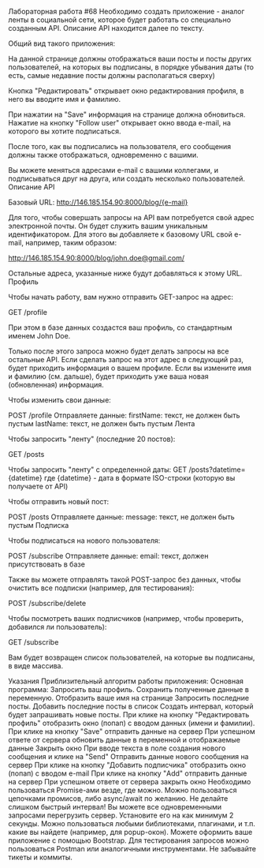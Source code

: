 Лабораторная работа #68
Необходимо создать приложение - аналог ленты в социальной сети, которое будет работать со специально созданным API. Описание API находится далее по тексту.

Общий вид такого приложения:



На данной странице должны отображаться ваши посты и посты других пользователей, на которых вы подписаны, в порядке убывания даты (то есть, самые недавние посты должны располагаться сверху)

Кнопка "Редактировать" открывает окно редактирования профиля, в него вы вводите имя и фамилию.


При нажатии на "Save" информация на странице должна обновиться.
Нажатие на кнопку "Follow user" открывает окно ввода e-mail, на которого вы хотите подписаться.

После того, как вы подписались на пользователя, его сообщения должны также отображаться, одновременно с вашими.

Вы можете меняться адресами e-mail с вашими коллегами, и подписываться друг на друга, или создать несколько пользователей.
Описание API

Базовый URL: http://146.185.154.90:8000/blog/{e-mail}

Для того, чтобы совершать запросы на API вам потребуется свой адрес электронной почты. Он будет служить вашим уникальным идентификатором. Для этого вы добавляете к базовому URL свой e-mail, например, таким образом:

http://146.185.154.90:8000/blog/john.doe@gmail.com/

Остальные адреса, указанные ниже будут добавляться к этому URL.
Профиль

Чтобы начать работу, вам нужно отправить GET-запрос на адрес:

GET /profile

При этом в базе данных создастся ваш профиль, со стандартным именем John Doe.

Только после этого запроса можно будет делать запросы на все остальные API. Если сделать запрос на этот адрес в следующий раз, будет приходить информация о вашем профиле. Если вы измените имя и фамилию (см. дальше), будет приходить уже ваша новая (обновленная) информация.

Чтобы изменить свои данные:

POST /profile
Отправляете данные:
firstName: текст, не должен быть пустым
lastName: текст, не должен быть пустым
Лента

Чтобы запросить "ленту" (последние 20 постов):

GET /posts

Чтобы запросить "ленту" с определенной даты:
GET /posts?datetime={datetime}
где {datetime} - дата в формате ISO-строки (которую вы получаете от API)

Чтобы отправить новый пост:

POST /posts
Отправляете данные:
message: текст, не должен быть пустым
Подписка

Чтобы подписаться на нового пользователя:

POST /subscribe
Отправляете данные:
email: текст, должен присутствовать в базе

Также вы можете отправлять такой POST-запрос без данных, чтобы очистить все подписки (например, для тестирования):

POST /subscribe/delete

Чтобы посмотреть ваших подписчиков (например, чтобы проверить, добавился ли пользователь):

GET /subscribe

Вам будет возвращен список пользователей, на которые вы подписаны, в виде массива.


Указания
Приблизительный алгоритм работы приложения:
Основная программа:
Запросить ваш профиль. Сохранить полученные данные в переменную.
Отобразить ваше имя на странице
Запросить последние посты. 
Добавить последние посты в список
Создать интервал, который будет запрашивать новые посты.
При клике на кнопку "Редактировать профиль" отобразить окно (попап) с вводом данных (имени и фамилии).
При клике на кнопку "Save" отправить данные на сервер
При успешном ответе от сервера обновить данные в переменной и отображаемые данные
Закрыть окно
При вводе текста в поле создания нового сообщения и клике на "Send"
Отправить данные нового сообщения на сервер
При клике на кнопку "Добавить подписчика" отобразить окно (попап) с вводом e-mail
При клике на кнопку "Add" отправить данные на сервер
При успешном ответе от сервера закрыть окно
Необходимо пользоваться Promise-ами везде, где можно. Можно пользоваться цепочками промисов, либо async/await по желанию.
Не делайте слишком быстрый интервал! Вы можете все одновременными запросами перегрузить сервер. Установите его на как минимум 2 секунды.
Можно пользоваться любыми библиотеками, плагинами, и т.п. какие вы найдете (например, для popup-окон). 
Можете оформить ваше приложение с помощью Bootstrap.
Для тестирования запросов можно пользоваться Postman или аналогичными инструментами.
Не забывайте тикеты и коммиты.

